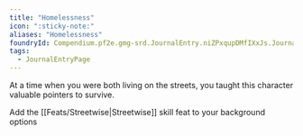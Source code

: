 ```yaml
---
title: "Homelessness"
icon: ":sticky-note:"
aliases: "Homelessness"
foundryId: Compendium.pf2e.gmg-srd.JournalEntry.niZPxqupDMfIXxJs.JournalEntryPage.TuSPT5E21X8pDwSv
tags:
  - JournalEntryPage
---
```

At a time when you were both living on the streets, you taught this character valuable pointers to survive.

Add the [[Feats/Streetwise|Streetwise]] skill feat to your background options
